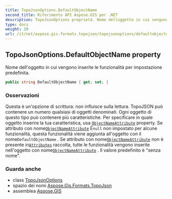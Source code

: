 ```yaml
---
title: TopoJsonOptions.DefaultObjectName
second_title: Riferimento API Aspose.GIS per .NET
description: TopoJsonOptions proprietà. Nome delloggetto in cui vengono inserite le funzionalità per impostazione predefinita.
type: docs
weight: 20
url: /it/net/aspose.gis.formats.topojson/topojsonoptions/defaultobjectname/
---
```

## TopoJsonOptions.DefaultObjectName property

Nome dell'oggetto in cui vengono inserite le funzionalità per impostazione predefinita.

```csharp
public string DefaultObjectName { get; set; }
```

### Osservazioni

Questa è un'opzione di scrittura: non influisce sulla lettura. TopoJSON può contenere un numero qualsiasi di oggetti denominati. Ogni oggetto di questo tipo può contenere più caratteristiche. Per specificare in quale oggetto inserire la tua caratteristica, usa [`ObjectNameAttribute`](../objectnameattribute/) property. Se attributo con nome[`ObjectNameAttribute`](../objectnameattribute/) È`null` non impostato per alcune funzionalità, questa funzionalità viene aggiunta all'oggetto con il nome`DefaultObjectName` . Se attributo con nome[`ObjectNameAttribute`](../objectnameattribute/) non è presente in[`Attributes`](../../../aspose.gis/vectorlayer/attributes/) raccolta, tutte le funzionalità vengono inserite nell'oggetto con nome[`ObjectNameAttribute`](../objectnameattribute/) . Il valore predefinito è "senza nome".

### Guarda anche

* class [TopoJsonOptions](../)
* spazio dei nomi [Aspose.Gis.Formats.TopoJson](../../topojsonoptions/)
* assemblea [Aspose.GIS](../../../)


